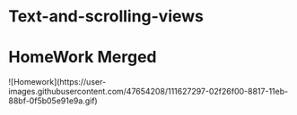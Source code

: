 # Text-and-scrolling-views
<h1>HomeWork Merged</h1>
![Homework](https://user-images.githubusercontent.com/47654208/111627297-02f26f00-8817-11eb-88bf-0f5b05e91e9a.gif)
